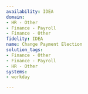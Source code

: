 ```yaml
---
availability: IDEA
domain:
- HR - Other
- Finance - Payroll
- Finance - Other
fidelity: IDEA
name: Change Payment Election
solution_tags:
- Finance - Other
- Finance - Payroll
- HR - Other
systems:
- workday

---
```

